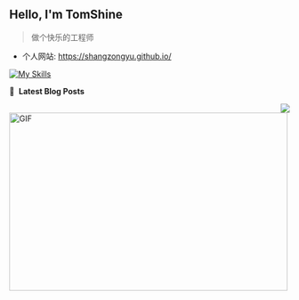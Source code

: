 ## Hello, I'm  TomShine

> 做个快乐的工程师

- 个人网站: https://shangzongyu.github.io/

[![My Skills](https://skillicons.dev/icons?i=c,cpp,css,emacs,flask,git,go,idea,linux,lua,md,mysql,nginx,py,redis,vim,vscode)](https://skillicons.dev)


📕 &nbsp;**Latest Blog Posts**
<!-- BLOG-POST-LIST:START -->
<!-- BLOG-POST-LIST:END -->

<img align="right" src="https://github-readme-stats.vercel.app/api?username=shangzongyu&show_icons=true&icon_color=805AD5&text_color=718096&bg_color=ffffff&hide_title=true" />
<img align="left" alt="GIF" src="https://github.com/abhisheknaiidu/abhisheknaiidu/blob/master/code.gif?raw=true" width="500" height="320" />

